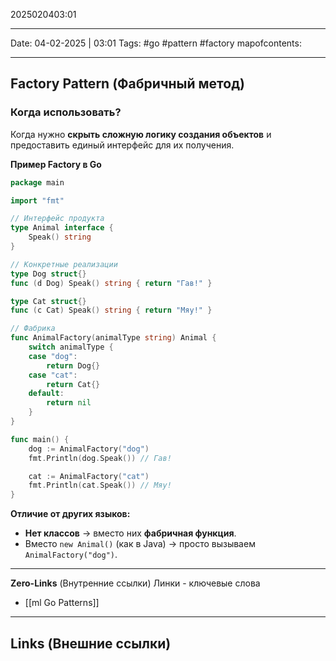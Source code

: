 2025020403:01
___
Date: 04-02-2025 | 03:01
Tags: #go #pattern #factory
mapofcontents: 
___
## Factory Pattern (Фабричный метод)

### Когда использовать?

Когда нужно **скрыть сложную логику создания объектов** и предоставить единый интерфейс для их получения.

**Пример Factory в Go**
```go
package main

import "fmt"

// Интерфейс продукта
type Animal interface {
	Speak() string
}

// Конкретные реализации
type Dog struct{}
func (d Dog) Speak() string { return "Гав!" }

type Cat struct{}
func (c Cat) Speak() string { return "Мяу!" }

// Фабрика
func AnimalFactory(animalType string) Animal {
	switch animalType {
	case "dog":
		return Dog{}
	case "cat":
		return Cat{}
	default:
		return nil
	}
}

func main() {
	dog := AnimalFactory("dog")
	fmt.Println(dog.Speak()) // Гав!

	cat := AnimalFactory("cat")
	fmt.Println(cat.Speak()) // Мяу!
}
```

**Отличие от других языков:**
- **Нет классов** → вместо них **фабричная функция**.
- Вместо `new Animal()` (как в Java) → просто вызываем `AnimalFactory("dog")`.

-----
**Zero-Links**  (Внутренние ссылки) Линки - ключевые слова
- [[ml Go Patterns]]

------
**Links** (Внешние ссылки)
-
